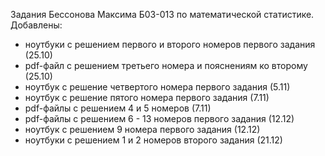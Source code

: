 Задания Бессонова Максима Б03-013 по математической статистике.
Добавлены:
  - ноутбуки с решением первого и второго номеров первого задания (25.10)
  - pdf-файл с решением третьего номера и пояснениям ко второму (25.10)
  - ноутбук с решение четвертого номера первого задания (5.11)
  - ноутбук с решение пятого номера первого задания (7.11)
  - pdf-файлы с решением 4 и 5 номеров (7.11)
  - pdf-файлы с решением 6 - 13 номеров первого задания (12.12)
  - ноутбук с решением 9 номера первого задания (12.12)
  - ноутбуки c решением 1 и 2 номеров второго задания (21.12)
